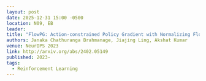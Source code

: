 ```yaml
---
layout: post
date: 2025-12-31 15:00 -0500
location: N09, EB
leader:
title: "FlowPG: Action-constrained Policy Gradient with Normalizing Flows"
authors: Janaka Chathuranga Brahmanage, Jiajing Ling, Akshat Kumar
venue: NeurIPS 2023
link: http://arxiv.org/abs/2402.05149
published: 2023-
tags:
  - Reinforcement Learning
---
```


